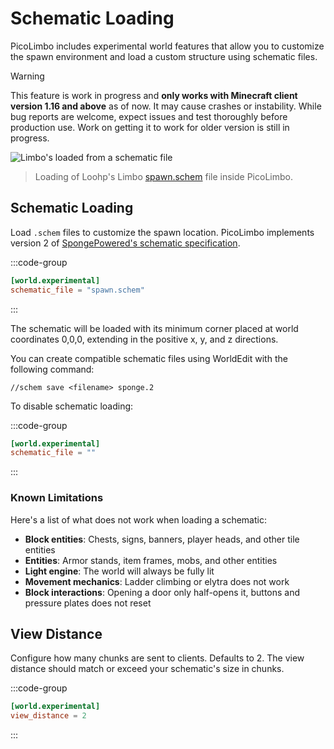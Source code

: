 # Schematic Loading <Badge type="warning" text="1.16+" />

PicoLimbo includes experimental world features that allow you to customize the spawn environment and load a custom structure using schematic files.

> [!WARNING]
> This feature is work in progress and **only works with Minecraft client version 1.16 and above** as of now. It may
> cause crashes or instability. While bug reports are welcome, expect issues and test thoroughly before production use.
> Work on getting it to work for older version is still in progress.

![Limbo's loaded from a schematic file](/world.png)
> Loading of Loohp's Limbo [spawn.schem](https://github.com/LOOHP/Limbo/blob/master/spawn.schem) file inside PicoLimbo.

## Schematic Loading

Load `.schem` files to customize the spawn location. PicoLimbo implements version 2 of
[SpongePowered's schematic specification](https://github.com/SpongePowered/Schematic-Specification).

:::code-group
```toml [server.toml] {2}
[world.experimental]
schematic_file = "spawn.schem"
```
:::

The schematic will be loaded with its minimum corner placed at world coordinates 0,0,0, extending in the positive x, y, and z directions.

You can create compatible schematic files using WorldEdit with the following command:

```
//schem save <filename> sponge.2
```

To disable schematic loading:

:::code-group
```toml [server.toml] {2}
[world.experimental]
schematic_file = ""
```
:::

### Known Limitations

Here's a list of what does not work when loading a schematic:
- **Block entities**: Chests, signs, banners, player heads, and other tile entities
- **Entities**: Armor stands, item frames, mobs, and other entities
- **Light engine**: The world will always be fully lit
- **Movement mechanics**: Ladder climbing or elytra does not work
- **Block interactions**: Opening a door only half-opens it, buttons and pressure plates does not reset

## View Distance

Configure how many chunks are sent to clients. Defaults to 2. The view distance should match or exceed your schematic's size in chunks.

:::code-group
```toml [server.toml] {2}
[world.experimental]
view_distance = 2
```
:::
